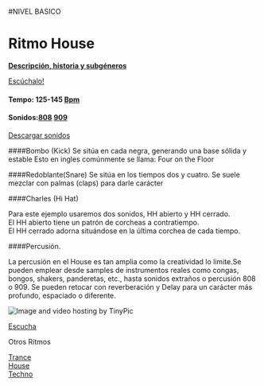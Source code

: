 #NIVEL BASICO


# Ritmo House 

**[Descripción, historia y subgéneros](https://github.com/electropipe/musicaElectronica/blob/master/house.md)**

[Escúchalo!](https://www.youtube.com/watch?v=5-RszQzQCvg)


#### Tempo: 125-145 [Bpm](http://es.wikipedia.org/wiki/Pulsaciones_por_minuto) 
#### Sonidos:[808](http://es.wikipedia.org/wiki/Roland_TR-808) [909](http://es.wikipedia.org/wiki/Roland_TR-909)
[Descargar sonidos](http://samples.kb6.de/downloads_snare_drum.php)


####Bombo (Kick)
Se sitúa en cada negra, generando una base sólida y estable
Esto en ingles comúnmente se llama: Four on the Floor  


####Redoblante(Snare)
Se sitúa en los tiempos dos y cuatro. 
Se suele mezclar con palmas (claps) para darle carácter 


####Charles (Hi Hat)

Para este ejemplo usaremos dos sonidos, HH abierto y HH cerrado.  
El HH abierto tiene un patrón de corcheas a contratiempo.  
El HH cerrado adorna situándose en la última corchea de cada tiempo.  


####Percusión.

La percusión en el House  es tan amplia como la creatividad lo limite.Se pueden emplear desde samples de instrumentos reales como congas, bongos, shakers, panderetas, etc., hasta sonidos extraños o percusión 808 o 909. Se pueden retocar con  reverberación y Delay para un carácter más profundo, espaciado o diferente. 


<img src="http://i58.tinypic.com/eafe4l.jpg" border="0" alt="Image and video hosting by TinyPic"></a>

[Escucha](http://picosong.com/9xWi)    



Otros Ritmos

[Trance](https://github.com/electropipe/musicaElectronica/blob/master/ciclo01/101.md)   
[House](https://github.com/electropipe/musicaElectronica/blob/master/ciclo01/102.md)   
[Techno](https://github.com/electropipe/musicaElectronica/edit/master/ciclo01/100.md)   

